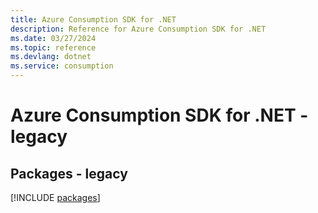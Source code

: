```yaml
---
title: Azure Consumption SDK for .NET
description: Reference for Azure Consumption SDK for .NET
ms.date: 03/27/2024
ms.topic: reference
ms.devlang: dotnet
ms.service: consumption
---
```

# Azure Consumption SDK for .NET - legacy
## Packages - legacy
[!INCLUDE [packages](consumption-index.md)]